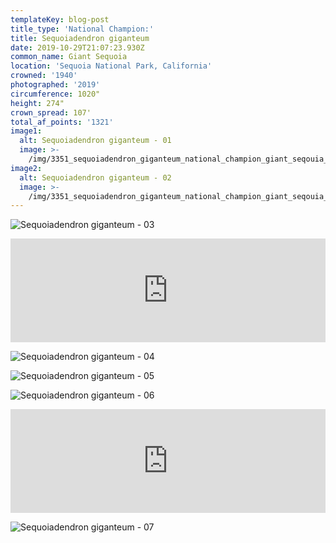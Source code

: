```yaml
---
templateKey: blog-post
title_type: 'National Champion:'
title: Sequoiadendron giganteum
date: 2019-10-29T21:07:23.930Z
common_name: Giant Sequoia
location: 'Sequoia National Park, California'
crowned: '1940'
photographed: '2019'
circumference: 1020"
height: 274"
crown_spread: 107'
total_af_points: '1321'
image1:
  alt: Sequoiadendron giganteum - 01
  image: >-
    /img/3351_sequoiadendron_giganteum_national_champion_giant_seqouia_seqouia_national_park_california_10-29-2019_american_forests_brian_kelley_full.jpg
image2:
  alt: Sequoiadendron giganteum - 02
  image: >-
    /img/3351_sequoiadendron_giganteum_national_champion_giant_seqouia_base_1.jpg
---
```

![Sequoiadendron giganteum - 03](/img/3351_sequoiadendron_giganteum_national_champion_giant_seqouia_seqouia_national_park_california_10-29-2019_american_forests_brian_kelley_scale.jpg)

<iframe width="100%" height="166" scrolling="no" frameborder="no" allow="autoplay" src="https://w.soundcloud.com/player/?url=https%3A//api.soundcloud.com/tracks/718534426&color=%23ff5500&auto_play=false&hide_related=false&show_comments=true&show_user=true&show_reposts=false&show_teaser=true"></iframe>

![Sequoiadendron giganteum - 04](/img/3351_sequoiadendron_giganteum_national_champion_giant_seqouia_seqouia_national_park_california_10-29-2019_american_forests_brian_kelley_cone.jpg)

![Sequoiadendron giganteum - 05](/img/3351_sequoiadendron_giganteum_national_champion_giant_seqouia_seqouia_national_park_california_10-29-2019_american_forests_brian_kelley_needles.jpg)

![Sequoiadendron giganteum - 06](/img/3351_sequoiadendron_giganteum_national_champion_giant_seqouia_seqouia_national_park_california_10-29-2019_american_forests_brian_kelley_seed.jpg)

<iframe width="100%" height="166" scrolling="no" frameborder="no" allow="autoplay" src="https://w.soundcloud.com/player/?url=https%3A//api.soundcloud.com/tracks/718535506&color=%23ff5500&auto_play=false&hide_related=false&show_comments=true&show_user=true&show_reposts=false&show_teaser=true"></iframe>

![Sequoiadendron giganteum - 07](/img/3351_sequoiadendron_giganteum_national_champion_giant_seqouia_seqouia_national_park_california_10-29-2019_american_forests_brian_kelley_sunset.jpg)
